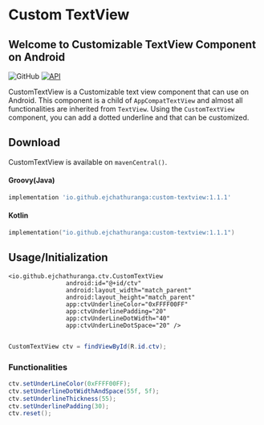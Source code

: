 # Custom TextView

## Welcome to Customizable TextView Component on Android

![GitHub](https://img.shields.io/github/license/ejchathuranga/custom-textview)
<a href="https://android-arsenal.com/api?level=21"><img alt="API" src="https://img.shields.io/badge/API-21%2B-brightgreen.svg?style=flat"/></a>

CustomTextView is a Customizable text view component that can use on Android. This component is a child of `AppCompatTextView` and almost all functionalities are inherited from `TextView`. Using the `CustomTextView` component, you can add a dotted underline and that can be customized.

## Download

CustomTextView is available on `mavenCentral()`.

#### Groovy(Java)
```groovy
implementation 'io.github.ejchathuranga:custom-textview:1.1.1'
```
#### Kotlin
```kotlin
implementation("io.github.ejchathuranga:custom-textview:1.1.1")
```

## Usage/Initialization
```
<io.github.ejchathuranga.ctv.CustomTextView
                android:id="@+id/ctv"
                android:layout_width="match_parent"
                android:layout_height="match_parent"
                app:ctvUnderlineColor="0xFFFF00FF"
                app:ctvUnderlinePadding="20"
                app:ctvUnderLineDotWidth="40"
                app:ctvUnderLineDotSpace="20" />
                
```

```java
CustomTextView ctv = findViewById(R.id.ctv);
```

### Functionalities 

```java
ctv.setUnderLineColor(0xFFFF00FF);
ctv.setUnderlineDotWidthAndSpace(55f, 5f);
ctv.setUnderlineThickness(55);
ctv.setUnderlinePadding(30);
ctv.reset();
```
